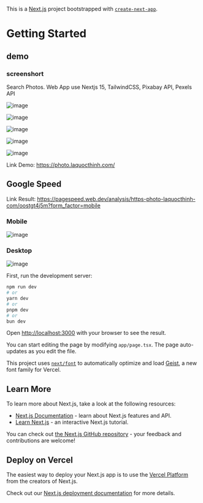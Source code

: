 This is a [Next.js](https://nextjs.org) project bootstrapped with [`create-next-app`](https://nextjs.org/docs/app/api-reference/cli/create-next-app).

# Getting Started

## demo

### screenshort

Search Photos. Web App use Nextjs 15, TailwindCSS, Pixabay API, Pexels API

![image](https://github.com/user-attachments/assets/92af692f-63b2-480b-beab-2822018b19c5)

![image](https://github.com/user-attachments/assets/dd9a4902-6089-4e58-89d1-4beacdc2afc7)

![image](https://github.com/user-attachments/assets/67ed234c-db37-4b9d-9a16-08cb63cea44b)

![image](https://github.com/user-attachments/assets/0ec06192-fdf3-42c9-8949-4cc3d34a023e)

![image](https://github.com/user-attachments/assets/e6ad008a-aaf9-4f5c-85ad-440852889580)

Link Demo: https://photo.laquocthinh.com/

## Google Speed
Link Result: https://pagespeed.web.dev/analysis/https-photo-laquocthinh-com/oostgt4j5m?form_factor=mobile 

### Mobile
![image](https://github.com/user-attachments/assets/b4055746-47ab-49e6-b245-b0d0ed2a879d)

### Desktop
![image](https://github.com/user-attachments/assets/dcca7e25-99d5-4b70-9a83-f04427bb3e1b)

First, run the development server:

```bash
npm run dev
# or
yarn dev
# or
pnpm dev
# or
bun dev
```

Open [http://localhost:3000](http://localhost:3000) with your browser to see the result.

You can start editing the page by modifying `app/page.tsx`. The page auto-updates as you edit the file.

This project uses [`next/font`](https://nextjs.org/docs/app/building-your-application/optimizing/fonts) to automatically optimize and load [Geist](https://vercel.com/font), a new font family for Vercel.

## Learn More

To learn more about Next.js, take a look at the following resources:

- [Next.js Documentation](https://nextjs.org/docs) - learn about Next.js features and API.
- [Learn Next.js](https://nextjs.org/learn) - an interactive Next.js tutorial.

You can check out [the Next.js GitHub repository](https://github.com/vercel/next.js) - your feedback and contributions are welcome!

## Deploy on Vercel

The easiest way to deploy your Next.js app is to use the [Vercel Platform](https://vercel.com/new?utm_medium=default-template&filter=next.js&utm_source=create-next-app&utm_campaign=create-next-app-readme) from the creators of Next.js.

Check out our [Next.js deployment documentation](https://nextjs.org/docs/app/building-your-application/deploying) for more details.
